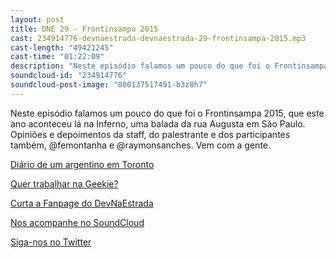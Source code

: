 ```yaml
---
layout: post
title: DNE 29 - Frontinsampa 2015
cast: 234914776-devnaestrada-devnaestrada-29-frontinsampa-2015.mp3
cast-length: "49421245"
cast-time: "01:22:09"
description: "Neste episódio falamos um pouco do que foi o Frontinsampa 2015, que este ano aconteceu lá na Inferno, uma balada da rua Augusta em São Paulo. Opiniões e depoimentos da staff, do palestrante e dos participantes também, @femontanha e @raymonsanches. Vem com a gente."
soundcloud-id: "234914776"
soundcloud-post-image: "000137517491-b3z8h7"
---
```


Neste episódio falamos um pouco do que foi o Frontinsampa 2015, que este ano aconteceu lá na Inferno, uma balada da rua Augusta em São Paulo.
Opiniões e depoimentos da staff, do palestrante e dos participantes também, @femontanha e @raymonsanches. Vem com a gente.

[Diário de um argentino em Toronto](https://www.youtube.com/watch?v=TYnmUm4akKk)

[Quer trabalhar na Geekie?](https://geekiebr.workable.com/jobs/12156)

[Curta a Fanpage do DevNaEstrada](https://www.facebook.com/devnaestrada)

[Nos acompanhe no SoundCloud](https://soundcloud.com/devnaestrada)

[Siga-nos no Twitter](https://twitter.com/devnaestrada)
